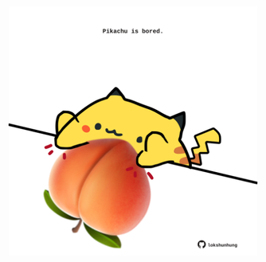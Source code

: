 <!-- built at 02/11/2022, 17:10:11 UTC -->
<p align="center">
  <img width="500" height="500" src="./ReadmeImage.svg">
</p>
